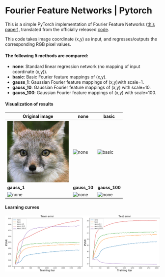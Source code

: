 # Fourier Feature Networks | Pytorch



This is a simple PyTorch implementation of Fourier Feature Networks ([this paper](https://arxiv.org/abs/2006.10739)), translated from the officially released [code](https://github.com/tancik/fourier-feature-networks/blob/master/Demo.ipynb).

This code takes image coordinate (x,y)​ as input, and regresses/outputs the corresponding RGB pixel values.

#### The following 5 methods are compared:

- **none**:   Standard linear regression network (no mapping of input coordinate (x,y)​).
- **basic**:  Basic Fourier feature mappings of (x,y​).
- **gauss_1**: Gaussian Fourier feature mappings of (x,y)​ with scale=1.
- **gauss_10**: Gaussian Fourier feature mappings of (x,y)​ with scale=10.
- **gauss_100**: Gaussian Fourier feature mappings of (x,y)​ with scale=100.

#### Visualization of results

| Original image                                               | none                                                         | basic                                                        |
| ------------------------------------------------------------ | ------------------------------------------------------------ | ------------------------------------------------------------ |
| <img src="assets/fox.jpg" alt="fox" height=200 />            | <img src="assets/output.cache/none.gif" alt="none" height=200; /> | <img src="assets/output.cache/basic.gif" alt="basic" height=200; /> |
| **gauss_1**                                                  | **gauss_10**                                                 | **gauss_100**                                                |
| <img src="assets/output.cache/gauss_1.0.gif" alt="none" height=200; /> | <img src="assets/output.cache/gauss_10.0.gif" alt="none" height=200; /> | <img src="assets/output.cache/gauss_100.0.gif" alt="none" height=200; /> |



#### Learning curves

<img src="assets/output.cache/training_curve.png" alt="fox" style="zoom:60%;" />

